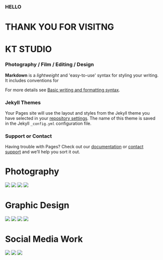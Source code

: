 ### HELLO

# THANK YOU FOR VISITNG 
# KT STUDIO

### Photography / Film / Editing / Design

**Markdown** is a _lightweight_ and 'easy-to-use' syntax for styling your writing. It includes conventions for


For more details see [Basic writing and formatting syntax](https://docs.github.com/en/github/writing-on-github/getting-started-with-writing-and-formatting-on-github/basic-writing-and-formatting-syntax).

### Jekyll Themes

Your Pages site will use the layout and styles from the Jekyll theme you have selected in your [repository settings](https://github.com/klaytnine/klaytnine.github.io/settings/pages). The name of this theme is saved in the Jekyll `_config.yml` configuration file.

### Support or Contact

Having trouble with Pages? Check out our [documentation](https://docs.github.com/categories/github-pages-basics/) or [contact support](https://support.github.com/contact) and we’ll help you sort it out.


# Photography

<img src="KT pics/dance1.jpg">

<img src="KT pics/wd1.jpg">

<img src="KT pics/gr.jpg">

<img src="KT pics/gg2.jpg">

# Graphic Design 

<img src="KT pics/krit 2.jpg">

<img src="KT pics/MJ.jpg">

<img src="KT pics/D.jpg">

<img src="KT pics/drawing.jpg">

# Social Media Work

<img src="KT pics/cc.JPG">

<img src="KT pics/bb.JPG">

<img src="KT pics/ff.JPG">
